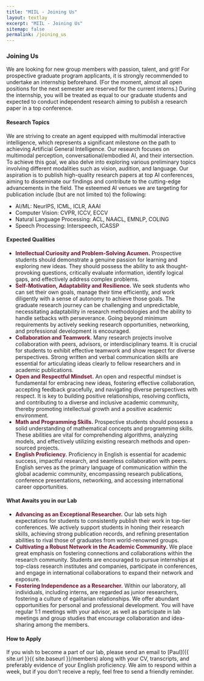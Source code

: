 ```yaml
---
title: "MIIL - Joining Us"
layout: textlay
excerpt: "MIIL - Joining Us"
sitemap: false
permalink: /joining_us
---
```


### Joining Us
We are looking for new group members with passion, talent, and grit! For prospective graduate program applicants, it is strongly recommended to undertake an internship beforehand. (For the moment, almost all open positions for the next semester are reserved for the current interns.) During the internship, you will be treated as equal to our graduate students and expected to conduct independent research aiming to publish a research paper in a top conference.

#### Research Topics
We are striving to create an agent equipped with multimodal interactive intelligence, which represents a significant milestone on the path to achieving Artificial General Intelligence. Our research focuses on multimodal perception, conversational/embodied AI, and their intersection. To achieve this goal, we also delve into exploring various preliminary topics involving different modalities such as vision, audition, and language. Our aspiration is to publish high-quality research papers at top AI conferences, aiming to disseminate our findings and contribute to the cutting-edge advancements in the field. The esteemed AI venues we are targeting for publication include (but are not limited to) the following:
- AI/ML: NeurIPS, ICML, ICLR, AAAI
- Computer Vision: CVPR, ICCV, ECCV
- Natural Language Processing: ACL, NAACL, EMNLP, COLING
- Speech Processing: Interspeech, ICASSP
 
#### Expected Qualities
- <strong style="color: #730f27;">Intellectual Curiosity and Problem-Solving Acumen.</strong> Prospective students should demonstrate a genuine passion for learning and exploring new ideas. They should possess the ability to ask thought-provoking questions, critically evaluate information, identify logical gaps, and effectively address complex problems.
- <strong style="color: #730f27;">Self-Motivation, Adaptability and Resilience.</strong> We seek students who can set their own goals, manage their time efficiently, and work diligently with a sense of autonomy to achieve those goals. The graduate research journey can be challenging and unpredictable, necessitating adaptability in research methodologies and the ability to handle setbacks with perseverance. Going beyond minimum requirements by actively seeking research opportunities, networking, and professional development is encouraged.
- <strong style="color: #730f27;">Collaboration and Teamwork.</strong> Many research projects involve collaboration with peers, advisors, or interdisciplinary teams. It is crucial for students to exhibit effective teamwork and show respect for diverse perspectives. Strong written and verbal communication skills are essential for articulating ideas clearly to fellow researchers and in academic publications.
- <strong style="color: #730f27;">Open and Respectful Mindset.</strong> An open and respectful mindset is fundamental for embracing new ideas, fostering effective collaboration, accepting feedback gracefully, and navigating diverse perspectives with respect. It is key to building positive relationships, resolving conflicts, and contributing to a diverse and inclusive academic community, thereby promoting intellectual growth and a positive academic environment.
- <strong style="color: #730f27;">Math and Programming Skills.</strong> Prospective students should possess a solid understanding of mathematical concepts and programming skills. These abilities are vital for comprehending algorithms, analyzing models, and effectively utilizing existing research methods and open-sourced projects.
- <strong style="color: #730f27;">English Proficiency.</strong> Proficiency in English is essential for academic success, impactful research, and seamless collaboration with peers. English serves as the primary language of communication within the global academic community, encompassing research publications, conference presentations, networking, and accessing international career opportunities.

#### What Awaits you in our Lab
- <strong style="color: #730f27;">Advancing as an Exceptional Researcher.</strong> Our lab sets high expectations for students to consistently publish their work in top-tier conferences. We actively support students in honing their research skills, achieving strong publication records, and refining presentation abilities to rival those of graduates from world-renowned groups.
- <strong style="color: #730f27;">Cultivating a Robust Network in the Academic Community.</strong> We place great emphasis on fostering connections and collaborations within the research community. Students are encouraged to pursue internships at top-class research institutes and companies, participate in conferences, and engage in international collaborations to expand their network and exposure.
- <strong style="color: #730f27;">Fostering Independence as a Researcher.</strong> Within our laboratory, all individuals, including interns, are regarded as junior researchers, fostering a culture of egalitarian relationships. We offer abundant opportunities for personal and professional development. You will have regular 1:1 meetings with your advisor, as well as participate in lab meetings and group studies that encourage collaboration and idea-sharing among the members. 

#### How to Apply
If you wish to become a part of our lab, please send an email to [Paul]({{ site.url }}{{ site.baseurl }}/members) along with your CV, transcripts, and preferably evidence of your English proficiency. We aim to respond within a week, but if you don't receive a reply, feel free to send a friendly reminder.
